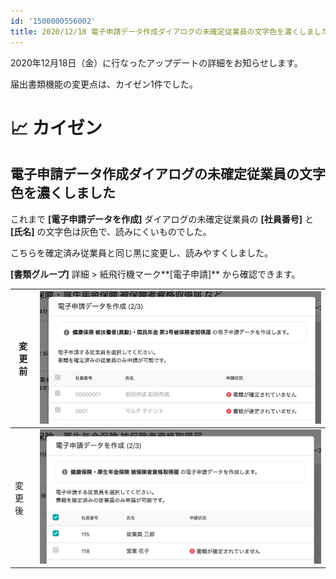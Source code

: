 ```yaml
---
id: '1500000556002'
title: 2020/12/18 電子申請データ作成ダイアログの未確定従業員の文字色を濃くしました
---
```

2020年12月18日（金）に行なったアップデートの詳細をお知らせします。

届出書類機能の変更点は、カイゼン1件でした。

# 📈 カイゼン

## 電子申請データ作成ダイアログの未確定従業員の文字色を濃くしました

これまで **\[電子申請データを作成\]** ダイアログの未確定従業員の **\[社員番号\]** と **\[氏名\]** の文字色は灰色で、読みにくいものでした。

こちらを確定済み従業員と同じ黒に変更し、読みやすくしました。

**\[書類グループ\]** 詳細 > 紙飛行機マーク**\[電子申請\]** から確認できます。

| 変更前 | ![upload_757126e99f17aec5ffc135dad8f8bc01-2.png](./upload_757126e99f17aec5ffc135dad8f8bc01-2.png) |
| --- | --- |
| 変更後 | ![__________2020-12-21_10_37_25.png](./__________2020-12-21_10_37_25.png) |
